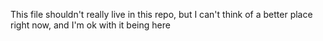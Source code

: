 This file shouldn't really live in this repo, but I can't think of a better place
right now, and I'm ok with it being here
